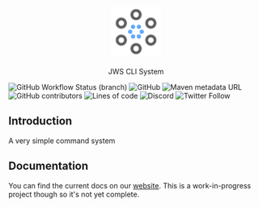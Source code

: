 <p align="center"><img src="https://raw.githubusercontent.com/JavaWebStack/docs/master/docs/assets/img/icon.svg" width="100">
<br><br>
JWS CLI System
</p>

![GitHub Workflow Status (branch)](https://img.shields.io/github/workflow/status/JavaWebStack/Command/Maven%20Deploy/master)
![GitHub](https://img.shields.io/github/license/JavaWebStack/Command)
![Maven metadata URL](https://img.shields.io/maven-metadata/v?metadataUrl=https%3A%2F%2Frepo.javawebstack.org%2Forg%2Fjavawebstack%2FCommand%2Fmaven-metadata.xml)
![GitHub contributors](https://img.shields.io/github/contributors/JavaWebStack/Command)
![Lines of code](https://img.shields.io/tokei/lines/github/JavaWebStack/Command)
![Discord](https://img.shields.io/discord/815612319378833408?color=%237289DA&label=discord)
![Twitter Follow](https://img.shields.io/twitter/follow/JavaWebStack?style=social) 

## Introduction
A very simple command system

## Documentation
You can find the current docs on our [website](https://docs.javawebstack.org/framework/command). This is a work-in-progress project though so it's not yet complete.
